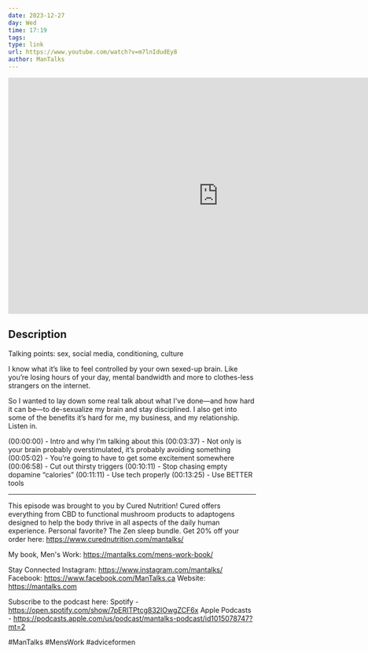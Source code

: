 ```yaml
---
date: 2023-12-27
day: Wed
time: 17:19
tags:
type: link
url: https://www.youtube.com/watch?v=m7lnIdudEy8
author: ManTalks
---
```


<iframe width="854" height="480" src="https://www.youtube.com/embed/m7lnIdudEy8" title="YouTube video player" frameborder="0" allow="accelerometer; autoplay; clipboard-write; encrypted-media; gyroscope; picture-in-picture" allowfullscreen></iframe>

## Description
Talking points: sex, social media, conditioning, culture

I know what it’s like to feel controlled by your own sexed-up brain. Like you’re losing hours of your day, mental bandwidth and more to clothes-less strangers on the internet.

So I wanted to lay down some real talk about what I've done—and how hard it can be—to de-sexualize my brain and stay disciplined. I also get into some of the benefits it’s hard for me, my business, and my relationship. Listen in.


(00:00:00) - Intro and why I’m talking about this
(00:03:37) - Not only is your brain probably overstimulated, it’s probably avoiding something
(00:05:02) - You’re going to have to get some excitement somewhere
(00:06:58) - Cut out thirsty triggers
(00:10:11) - Stop chasing empty dopamine “calories”
(00:11:11) - Use tech properly
(00:13:25) - Use BETTER tools

***

This episode was brought to you by Cured Nutrition! Cured offers everything from CBD to functional mushroom products to adaptogens designed to help the body thrive in all aspects of the daily human experience. Personal favorite? The Zen sleep bundle. Get 20% off your order here: https://www.curednutrition.com/mantalks/

My book, Men's Work:
https://mantalks.com/mens-work-book/ 

Stay Connected
Instagram: https://www.instagram.com/mantalks/ 
Facebook: https://www.facebook.com/ManTalks.ca 
Website: https://mantalks.com 

Subscribe to the podcast here:
Spotify - https://open.spotify.com/show/7pERITPtcg832IOwgZCF6x
Apple Podcasts - https://podcasts.apple.com/us/podcast/mantalks-podcast/id1015078747?mt=2

#ManTalks #MensWork #adviceformen